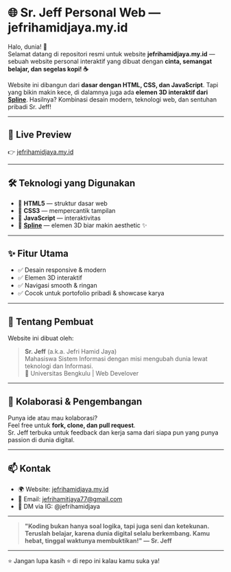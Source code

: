 # 🌐 Sr. Jeff Personal Web — jefrihamidjaya.my.id

Halo, dunia! 👋  
Selamat datang di repositori resmi untuk website **jefrihamidjaya.my.id** — sebuah website personal interaktif yang dibuat dengan **cinta, semangat belajar, dan segelas kopi! ☕**

Website ini dibangun dari **dasar dengan HTML, CSS, dan JavaScript**. Tapi yang bikin makin kece, di dalamnya juga ada **elemen 3D interaktif dari [Spline](https://spline.design/)**. Hasilnya? Kombinasi desain modern, teknologi web, dan sentuhan pribadi Sr. Jeff!

---

## 🚀 Live Preview
👉 [jefrihamidjaya.my.id](https://jefrihamidjaya.my.id)

---

## 🛠️ Teknologi yang Digunakan
- 🔹 **HTML5** — struktur dasar web
- 🔹 **CSS3** — mempercantik tampilan
- 🔹 **JavaScript** — interaktivitas
- 🔹 **[Spline](https://spline.design/)** — elemen 3D biar makin aesthetic ✨

---

## ✨ Fitur Utama
- ✅ Desain responsive & modern
- ✅ Elemen 3D interaktif
- ✅ Navigasi smooth & ringan
- ✅ Cocok untuk portofolio pribadi & showcase karya

---

## 🧠 Tentang Pembuat
Website ini dibuat oleh:

> **Sr. Jeff** (a.k.a. Jefri Hamid Jaya)  
> Mahasiswa Sistem Informasi dengan misi mengubah dunia lewat teknologi dan Informasi.  
> 📍 Universitas Bengkulu | Web Develover

---

## 🤝 Kolaborasi & Pengembangan
Punya ide atau mau kolaborasi?  
Feel free untuk **fork, clone, dan pull request**.  
Sr. Jeff terbuka untuk feedback dan kerja sama dari siapa pun yang punya passion di dunia digital.

---

## 📫 Kontak
- 🌍 Website: [jefrihamidjaya.my.id](https://jefrihamidjaya.my.id)
- 📧 Email: jefrihamitjaya77@gmail.com 
- 💬 DM via IG: @jefrihamidjaya

---

> **"Koding bukan hanya soal logika, tapi juga seni dan ketekunan. Teruslah belajar, karena dunia digital selalu berkembang. Kamu hebat, tinggal waktunya membuktikan!" — Sr. Jeff**

---

⭐ Jangan lupa kasih ⭐ di repo ini kalau kamu suka ya!
